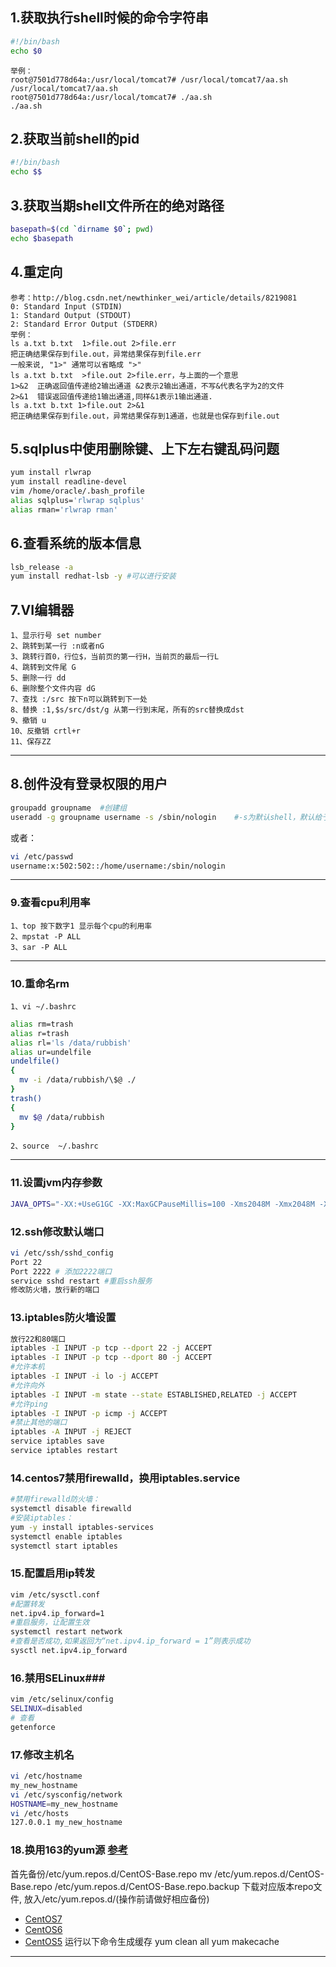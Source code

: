 ## 1.获取执行shell时候的命令字符串
```bash
#!/bin/bash
echo $0
```
```
举例：
root@7501d778d64a:/usr/local/tomcat7# /usr/local/tomcat7/aa.sh
/usr/local/tomcat7/aa.sh
root@7501d778d64a:/usr/local/tomcat7# ./aa.sh
./aa.sh
```
## 2.获取当前shell的pid
```bash
#!/bin/bash
echo $$
```

## 3.获取当期shell文件所在的绝对路径
```bash
basepath=$(cd `dirname $0`; pwd)
echo $basepath
```

## 4.重定向
```
参考：http://blog.csdn.net/newthinker_wei/article/details/8219081
0: Standard Input (STDIN) 
1: Standard Output (STDOUT) 
2: Standard Error Output (STDERR) 
举例：
ls a.txt b.txt  1>file.out 2>file.err 
把正确结果保存到file.out，异常结果保存到file.err 
一般来说, "1>" 通常可以省略成 ">"
ls a.txt b.txt  >file.out 2>file.err，与上面的一个意思
1>&2  正确返回值传递给2输出通道 &2表示2输出通道，不写&代表名字为2的文件
2>&1  错误返回值传递给1输出通道,同样&1表示1输出通道. 
ls a.txt b.txt 1>file.out 2>&1 
把正确结果保存到file.out，异常结果保存到1通道，也就是也保存到file.out
```

## 5.sqlplus中使用删除键、上下左右键乱码问题
```bash
yum install rlwrap
yum install readline-devel
vim /home/oracle/.bash_profile  
alias sqlplus='rlwrap sqlplus'  
alias rman='rlwrap rman'  
```

## 6.查看系统的版本信息
```bash
lsb_release -a
yum install redhat-lsb -y #可以进行安装
```
##  7.VI编辑器
	1、显示行号 set number  
	2、跳转到某一行 :n或者nG  
	3、跳转行首0，行位$，当前页的第一行H，当前页的最后一行L
	4、跳转到文件尾 G  
	5、删除一行 dd  
	6、删除整个文件内容 dG  
	7、查找 :/src 按下n可以跳转到下一处  
	8、替换 :1,$s/src/dst/g 从第一行到末尾，所有的src替换成dst  
	9、撤销 u
	10、反撤销 crtl+r
	11、保存ZZ
----------

## 8.创件没有登录权限的用户
```bash
groupadd groupname  #创建组
useradd -g groupname username -s /sbin/nologin    #-s为默认shell，默认给予shell，但是不给登录shell
```
或者：
```bash
vi /etc/passwd
username:x:502:502::/home/username:/sbin/nologin
```
----------

### 9.查看cpu利用率 ###
	1、top 按下数字1 显示每个cpu的利用率
	2、mpstat -P ALL 
	3、sar -P ALL
----------

### 10.重命名rm ###
	1、vi ~/.bashrc
```bash
alias rm=trash
alias r=trash
alias rl='ls /data/rubbish'
alias ur=undelfile
undelfile()
{
  mv -i /data/rubbish/\$@ ./
}
trash()
{
  mv $@ /data/rubbish
}
```
	2、source  ~/.bashrc
----------

### 11.设置jvm内存参数 ###
```bash
JAVA_OPTS="-XX:+UseG1GC -XX:MaxGCPauseMillis=100 -Xms2048M -Xmx2048M -XX:MetaspaceSize=64M -XX:+UseStringDeduplication -XX:StringDeduplicationAgeThreshold=3 -XX:+DisableExplicitGC -XX:+HeapDumpOnOutOfMemoryError -XX:HeapDumpPath=$CATALINA_HOME/logs/ -XX:+PrintGC -XX:+PrintGCTimeStamps -XX:+PrintGCDateStamps -Xloggc:$CATALINA_HOME/logs/gc.log -XX:GCLogFileSize=30m -XX:+UseGCLogFileRotation -XX:NumberOfGCLogFiles=5"
```

### 12.ssh修改默认端口 ###
```sh
vi /etc/ssh/sshd_config
Port 22
Port 2222 # 添加2222端口
service sshd restart #重启ssh服务
修改防火墙，放行新的端口
```
### 13.iptables防火墙设置 ###
```sh
放行22和80端口
iptables -I INPUT -p tcp --dport 22 -j ACCEPT
iptables -I INPUT -p tcp --dport 80 -j ACCEPT
#允许本机
iptables -I INPUT -i lo -j ACCEPT
#允许向外
iptables -I INPUT -m state --state ESTABLISHED,RELATED -j ACCEPT
#允许ping
iptables -I INPUT -p icmp -j ACCEPT
#禁止其他的端口
iptables -A INPUT -j REJECT
service iptables save
service iptables restart
```
### 14.centos7禁用firewalld，换用iptables.service #
```sh
#禁用firewalld防火墙：
systemctl disable firewalld
#安装iptables：
yum -y install iptables-services
systemctl enable iptables
systemctl start iptables
```

### 15.配置启用ip转发 ###
```sh
vim /etc/sysctl.conf
#配置转发
net.ipv4.ip_forward=1
#重启服务，让配置生效
systemctl restart network
#查看是否成功,如果返回为“net.ipv4.ip_forward = 1”则表示成功
sysctl net.ipv4.ip_forward
```
### 16.禁用SELinux###
```sh
vim /etc/selinux/config
SELINUX=disabled
# 查看
getenforce 
```

### 17.修改主机名 ###
```sh
vi /etc/hostname
my_new_hostname
vi /etc/sysconfig/network
HOSTNAME=my_new_hostname
vi /etc/hosts
127.0.0.1 my_new_hostname
```

### 18.换用163的yum源 [参考](http://mirrors.163.com/.help/centos.html) ###
首先备份/etc/yum.repos.d/CentOS-Base.repo
mv /etc/yum.repos.d/CentOS-Base.repo /etc/yum.repos.d/CentOS-Base.repo.backup
下载对应版本repo文件, 放入/etc/yum.repos.d/(操作前请做好相应备份)
- [CentOS7](http://mirrors.163.com/.help/CentOS7-Base-163.repo)
- [CentOS6](http://mirrors.163.com/.help/CentOS6-Base-163.repo)
- [CentOS5](http://mirrors.163.com/.help/CentOS5-Base-163.repo)
运行以下命令生成缓存
yum clean all
yum makecache
----------



